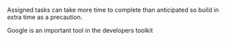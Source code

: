 Assigned tasks can take more time to complete than anticipated so build in extra time as a precaution.

Google is an important tool in the developers toolkit
